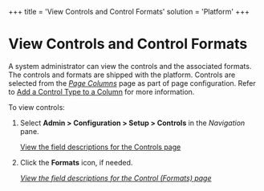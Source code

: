 +++
title = 'View Controls and Control Formats'
solution = 'Platform'
+++

# View Controls and Control Formats

A system administrator can view the controls and the associated formats.
The controls and formats are shipped with the platform. Controls are
selected from the *[Page
Columns](../Sys_Admin/Page_Desc/Page_Columns_H)* page as part of
page configuration. Refer to [Add a Control Type to a
Column](Add%20a%20Control%20Type%20to%20a%20Column) for more
information.

To view controls:

1.  Select **Admin \> Configuration \> Setup \> Controls** in the
    *Navigation* pane.
    
    [View the field descriptions for the Controls
    page](../Sys_Admin/Page_Desc/Controls)

2.  Click the **Formats** icon, if needed.
    
    *[View the field descriptions for the Control (Formats)
    page](../Sys_Admin/Page_Desc/Control_Formats)*
